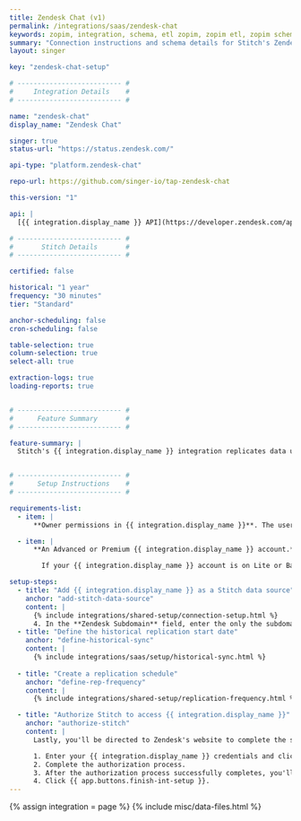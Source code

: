 ```yaml
---
title: Zendesk Chat (v1)
permalink: /integrations/saas/zendesk-chat
keywords: zopim, integration, schema, etl zopim, zopim etl, zopim schema, zendesk chat, zendesk
summary: "Connection instructions and schema details for Stitch's Zendesk Chat integration."
layout: singer

key: "zendesk-chat-setup"

# -------------------------- #
#     Integration Details    #
# -------------------------- #

name: "zendesk-chat"
display_name: "Zendesk Chat"

singer: true
status-url: "https://status.zendesk.com/"

api-type: "platform.zendesk-chat"

repo-url: https://github.com/singer-io/tap-zendesk-chat

this-version: "1"

api: |
  [{{ integration.display_name }} API](https://developer.zendesk.com/api-reference/live-chat/introduction){:target="new"}

# -------------------------- #
#       Stitch Details       #
# -------------------------- #

certified: false

historical: "1 year"
frequency: "30 minutes"
tier: "Standard"

anchor-scheduling: false
cron-scheduling: false

table-selection: true
column-selection: true
select-all: true

extraction-logs: true
loading-reports: true


# -------------------------- #
#      Feature Summary       #
# -------------------------- #

feature-summary: |
  Stitch's {{ integration.display_name }} integration replicates data using the {{ integration.api | flatify | strip }}. Refer to the [Schema](#schema) section for a list of objects available for replication.


# -------------------------- #
#      Setup Instructions    #
# -------------------------- #

requirements-list:
  - item: |
      **Owner permissions in {{ integration.display_name }}**. The user who authorizes the integration must have [Owner permissions in {{ integration.display_name }}](https://support.zendesk.com/hc/en-us/articles/360022182234){:target="_blank"}. Otherwise, Stitch will encounter authentication issues and be unable to replicate data.

  - item: |
      **An Advanced or Premium {{ integration.display_name }} account.** Zendesk only allows customers on their Advanced or Paid {{ integration.display_name }} plans to utilize the Rest API, which is what Stitch uses to connect to your {{ integration.display_name }} account and replicate data.

        If your {{ integration.display_name }} account is on Lite or Basic, you will need to upgrade your {{ integration.display_name }} plan. [More info on {{ integration.display_name }} plans can be found on Zendesk's website](https://www.zendesk.com/pricing/#everyone){:target="_blank"}.

setup-steps:
  - title: "Add {{ integration.display_name }} as a Stitch data source"
    anchor: "add-stitch-data-source"
    content: |
      {% include integrations/shared-setup/connection-setup.html %}
      4. In the **Zendesk Subdomain** field, enter the only the subdomain of your Zendesk site. For example, the subdomain of `stitchdata.zendesk.com` would be `stitchdata`.
  - title: "Define the historical replication start date"
    anchor: "define-historical-sync"
    content: |
      {% include integrations/saas/setup/historical-sync.html %}
  
  - title: "Create a replication schedule"
    anchor: "define-rep-frequency"
    content: |
      {% include integrations/shared-setup/replication-frequency.html %}

  - title: "Authorize Stitch to access {{ integration.display_name }}"
    anchor: "authorize-stitch"
    content: |
      Lastly, you'll be directed to Zendesk's website to complete the setup.

      1. Enter your {{ integration.display_name }} credentials and click **Login**.
      2. Complete the authorization process.
      3. After the authorization process successfully completes, you'll be redirected back to Stitch.
      4. Click {{ app.buttons.finish-int-setup }}.
---
```

{% assign integration = page %}
{% include misc/data-files.html %}
